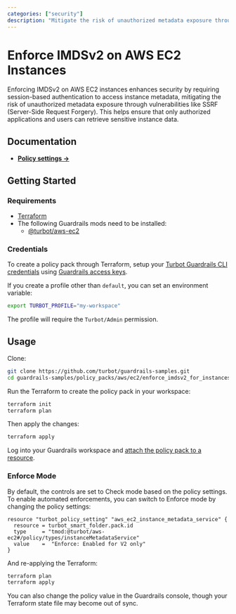 ```yaml
---
categories: ["security"]
description: "Mitigate the risk of unauthorized metadata exposure through vulnerabilities like Server-Side Request Forgery (SSRF)."
---
```


# Enforce IMDSv2 on AWS EC2 Instances

Enforcing IMDSv2 on AWS EC2 instances enhances security by requiring session-based authentication to access instance metadata, mitigating the risk of unauthorized metadata exposure through vulnerabilities like SSRF (Server-Side Request Forgery). This helps ensure that only authorized applications and users can retrieve sensitive instance data.

## Documentation

- **[Policy settings →](https://hub-guardrails-turbot-com-git-development-turbot.vercel.app/policy-packs/enforce_imdsv2_for_instances/settings)**

## Getting Started

### Requirements

- [Terraform](https://developer.hashicorp.com/terraform/tutorials/aws-get-started/install-cli)
- The following Guardrails mods need to be installed:
  - [@turbot/aws-ec2](https://hub-guardrails-turbot-com-git-development-turbot.vercel.app/mods/aws/aws-ec2)

### Credentials

To create a policy pack through Terraform, setup your [Turbot Guardrails CLI credentials](https://turbot.com/guardrails/docs/reference/cli/installation#set-up-your-turbot-guardrails-credentials) using [Guardrails access keys](https://turbot.com/guardrails/docs/guides/iam/access-keys#generate-a-new-guardrails-api-access-key).

If you create a profile other than `default`, you can set an environment variable:

```sh
export TURBOT_PROFILE="my-workspace"
```

The profile will require the `Turbot/Admin` permission.

## Usage

Clone:

```sh
git clone https://github.com/turbot/guardrails-samples.git
cd guardrails-samples/policy_packs/aws/ec2/enforce_imdsv2_for_instances
```

Run the Terraform to create the policy pack in your workspace:

```sh
terraform init
terraform plan
```

Then apply the changes:

```sh
terraform apply
```

Log into your Guardrails workspace and [attach the policy pack to a resource](https://turbot.com/guardrails/docs/guides/working-with-folders/smart#attach-a-smart-folder-to-a-resource).

### Enforce Mode

By default, the controls are set to Check mode based on the policy settings. To enable automated enforcements, you can switch to Enforce mode by changing the policy settings:

```hcl
resource "turbot_policy_setting" "aws_ec2_instance_metadata_service" {
  resource = turbot_smart_folder.pack.id
  type     = "tmod:@turbot/aws-ec2#/policy/types/instanceMetadataService"
  value    =  "Enforce: Enabled for V2 only"
}
```

And re-applying the Terraform:

```sh
terraform plan
terraform apply
```

You can also change the policy value in the Guardrails console, though your Terraform state file may become out of sync.
